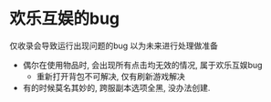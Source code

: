 # 欢乐互娱的bug
仅收录会导致运行出现问题的bug 以为未来进行处理做准备
* 偶尔在使用物品时, 会出现所有点击均无效的情况, 属于欢乐互娱bug
  * 重新打开背包不可解决, 仅有刷新游戏解决
* 有的时候莫名其妙的, 跨服副本选项全黑, 没办法创建.